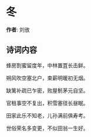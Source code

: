 # 冬

**作者**: 刘攽

## 诗词内容

蜂房割蜜留度年，中林置罝长击鲜。

朔风吹空塞北户，束薪明暖初无烟。

缺篱补疏已乍密，败屋鬋茅元自坚。

官租事空不复出，积雪塞径长昼眠。

田家此乐不知老，儿孙满前俱寿考。

世俗荣名多变更，不似田翁一生好。


